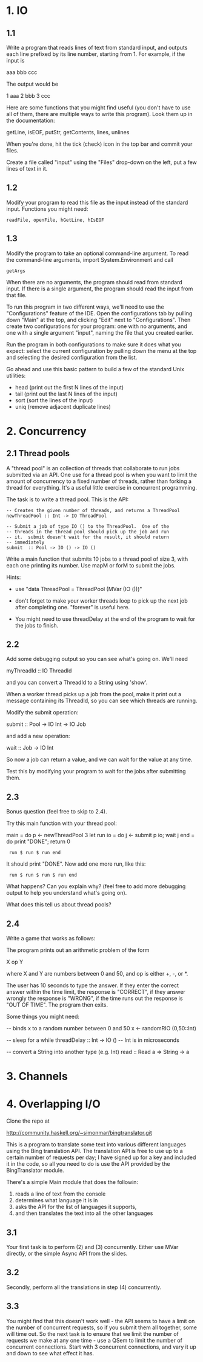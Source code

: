 # 1. IO

## 1.1

Write a program that reads lines of text from standard input, and
outputs each line prefixed by its line number, starting from 1.  For
example, if the input is

   aaa
   bbb
   ccc

The output would be

   1 aaa
   2 bbb
   3 ccc

Here are some functions that you might find useful (you don't have to
use all of them, there are multiple ways to write this program).  Look
them up in the documentation:

   getLine, isEOF, putStr, getContents, lines, unlines

When you're done, hit the tick (check) icon in the top bar and commit
your files.

Create a file called "input" using the "Files" drop-down on the left,
put a few lines of text in it.

## 1.2

Modify your program to read this file as the input instead of the
standard input.  Functions you might need:

    readFile, openFile, hGetLine, hIsEOF

## 1.3

Modify the program to take an optional command-line argument.  To read
the command-line arguments, import System.Environment and call

    getArgs

When there are no arguments, the program should read from standard
input.  If there is a single argument, the program should read the
input from that file.

To run this program in two different ways, we'll need to use the
"Configurations" feature of the IDE.  Open the configurations tab by
pulling down "Main" at the top, and clicking "Edit" next to
"Configurations". Then create two configurations for your program: one
with no arguments, and one with a single argument "input", naming the
file that you created earlier.

Run the program in both configurations to make sure it does what you
expect: select the current configuration by pulling down the menu at
the top and selecting the desired configuration from the list.

Go ahead and use this basic pattern to build a few of the standard
Unix utilities:

* head (print out the first N lines of the input)
* tail (print out the last N lines of the input)
* sort (sort the lines of the input)
* uniq (remove adjacent duplicate lines)

# 2. Concurrency

## 2.1 Thread pools

A "thread pool" is an collection of threads that collaborate to run
jobs submitted via an API.  One use for a thread pool is when you want
to limit the amount of concurrency to a fixed number of threads,
rather than forking a thread for everything.  It's a useful little
exercise in concurrent programming.

The task is to write a thread pool.  This is the API:

    -- Creates the given number of threads, and returns a ThreadPool
    newThreadPool :: Int -> IO ThreadPool

    -- Submit a job of type IO () to the ThreadPool.  One of the
    -- threads in the thread pool should pick up the job and run
    -- it.  submit doesn't wait for the result, it should return
    -- immediately
    submit  :: Pool -> IO () -> IO ()

Write a main function that submits 10 jobs to a thread pool of size 3,
with each one printing its number.  Use mapM or forM to submit the
jobs.

Hints:

* use "data ThreadPool = ThreadPool (MVar (IO ()))"

* don't forget to make your worker threads loop to pick up the next job after completing one.  "forever" is useful here.

* You might need to use threadDelay at the end of the program to wait for the jobs to finish.

## 2.2

Add some debugging output so you can see what's going on.  We'll
need

   myThreadId :: IO ThreadId

and you can convert a ThreadId to a String using 'show'.

When a worker thread picks up a job from the pool, make it print out a
message containing its ThreadId, so you can see which threads are
running.

Modify the submit operation:

   submit :: Pool -> IO Int -> IO Job

and add a new operation:

   wait :: Job -> IO Int

So now a job can return a value, and we can wait for the value at any
time.

Test this by modifying your program to wait for the jobs after
submitting them.

## 2.3

Bonus question (feel free to skip to 2.4).

Try this main function with your thread pool:

   main = do
     p <- newThreadPool 3
     let run io = do j <- submit p io; wait j
         end = do print "DONE"; return 0

     run $ run $ run end

It should print "DONE".  Now add one more run, like this:

     run $ run $ run $ run end

What happens?  Can you explain why? (feel free to add more
debugging output to help you understand what's going on).

What does this tell us about thread pools?

## 2.4

Write a game that works as follows:

The program prints out an arithmetic problem of the form

   X op Y

where X and Y are numbers between 0 and 50, and op is either +, -, or
*.

The user has 10 seconds to type the answer.  If they enter the correct
answer within the time limit, the response is "CORRECT", if they
answer wrongly the response is "WRONG", if the time runs out the
response is "OUT OF TIME".  The program then exits.

Some things you might need:

   -- binds x to a random number between 0 and 50
   x <- randomRIO (0,50::Int)

   -- sleep for a while
   threadDelay :: Int -> IO () -- Int is in microseconds

   -- convert a String into another type (e.g. Int)
   read :: Read a => String -> a


# 3. Channels

# 4. Overlapping I/O

Clone the repo at

   http://community.haskell.org/~simonmar/bingtranslator.git

This is a program to translate some text into various different
languages using the Bing translation API.  The translation API is free
to use up to a certain number of requests per day; I have signed up
for a key and included it in the code, so all you need to do is use
the API provided by the BingTranslator module.

There's a simple Main module that does the followin:

1. reads a line of text from the console
2. determines what language it is in
3. asks the API for the list of languages it supports,
4. and then translates the text into all the other languages

## 3.1

Your first task is to perform (2) and (3) concurrently.  Either use
MVar directly, or the simple Async API from the slides.

## 3.2

Secondly, perform all the translations in step (4) concurrently.

## 3.3

You might find that this doesn't work well - the API seems to have a
limit on the number of concurrent requests, so if you submit them all
together, some will time out.  So the next task is to ensure that we
limit the number of requests we make at any one time - use a QSem to
limit the number of concurrent connections.  Start with 3 concurrent
connections, and vary it up and down to see what effect it has.
